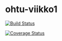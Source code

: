 # ohtu-viikko1

[![Build Status](https://travis-ci.org/ConstantKrieg/ohtu-viikko1.svg?branch=master)](https://travis-ci.org/ConstantKrieg/ohtu-viikko1)

[![Coverage Status](https://coveralls.io/repos/github/ConstantKrieg/ohtu-viikko1/badge.svg?branch=master)](https://coveralls.io/github/ConstantKrieg/ohtu-viikko1?branch=master)